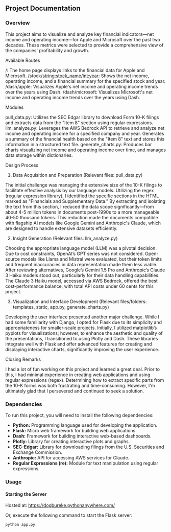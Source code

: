 ## Project Documentation

### Overview

This project aims to visualize and analyze key financial indicators—net income and operating income—for Apple and Microsoft over the past two decades. These metrics were selected to provide a comprehensive view of the companies' profitability and growth.

Available Routes

/: The home page displays links to the financial data for Apple and Microsoft.
/stock/<string:stock_name>/<int:year>: Shows the net income, operating income, and a financial summary for the specified stock and year.
/dash/apple: Visualizes Apple's net income and operating income trends over the years using Dash.
/dash/microsoft: Visualizes Microsoft's net income and operating income trends over the years using Dash.

Modules

pull_data.py: Utilizes the SEC Edgar library to download Form 10-K filings and extracts data from the "Item 8" section using regular expressions.
llm_analyze.py: Leverages the AWS Bedrock API to retrieve and analyze net income and operating income for a specified company and year. Generates a summary of the financial health based on the "Item 8" text and stores this information in a structured text file.
generate_charts.py: Produces bar charts visualizing net income and operating income over time, and manages data storage within dictionaries.

Design Process

1. Data Acquisition and Preparation (Relevant files: pull_data.py)
   
The initial challenge was managing the extensive size of the 10-K filings to facilitate effective analysis by our language models. Utilizing the regex (regular expression library), I identified the specific sections in the HTML marked as "Financials and Supplementary Data." By extracting and isolating the text from this section, I reduced the data scope significantly—from about 4-5 million tokens in documents post-1990s to a more manageable 40-50 thousand tokens. This reduction made the documents compatible with flagship AI models like Google Gemini and Anthropic's Claude, which are designed to handle extensive datasets efficiently.

2. Insight Generation (Relevant files: llm_analyze.py)
   
Choosing the appropriate language model (LLM) was a pivotal decision. Due to cost constraints, OpenAI’s GPT series was not considered. Open-source models like Llama and Mistral were evaluated, but their token limits and frequent inaccuracies in data representation made them less viable. After reviewing alternatives, Google’s Gemini 1.5 Pro and Anthropic’s Claude 3 Haiku models stood out, particularly for their data handling capabilities. The Claude 3 Haiku model, accessed via AWS Bedrock, offered the best cost-performance balance, with total API costs under 60 cents for this project.

3. Visualization and Interface Development (Relevant files/folders: templates, static, app.py, generate_charts.py)
   
Developing the user interface presented another major challenge. While I had some familiarity with Django, I opted for Flask due to its simplicity and appropriateness for smaller-scale projects. Initially, I utilized matplotlib’s pyplots for visualizations; however, to enhance the aesthetic and quality of the presentations, I transitioned to using Plotly and Dash. These libraries integrate well with Flask and offer advanced features for creating and displaying interactive charts, significantly improving the user experience.

Closing Remarks

I had a lot of fun working on this project and learned a great deal. Prior to this, I had minimal experience in creating web applications and using regular expressions (regex). Determining how to extract specific parts from the 10-K forms was both frustrating and time-consuming. However, I'm ultimately glad that I persevered and continued to seek a solution.

### Dependencies

To run this project, you will need to install the following dependencies:

- **Python:** Programming language used for developing the application.
- **Flask:** Micro web framework for building web applications.
- **Dash:** Framework for building interactive web-based dashboards.
- **Plotly:** Library for creating interactive plots and graphs.
- **SEC-Edgar:** Library for downloading filings from the U.S. Securities and Exchange Commission.
- **Anthropic:** API for accessing AWS services for Claude.
- **Regular Expressions (re):** Module for text manipulation using regular expressions.

### Usage

#### Starting the Server

Hosted at: https://dogbureke.pythonanywhere.com/

Or, execute the following command to start the Flask server:

```bash
python app.py

